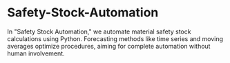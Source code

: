 # Safety-Stock-Automation
In "Safety Stock Automation," we automate material safety stock calculations using Python. Forecasting methods like time series and moving averages optimize procedures, aiming for complete automation without human involvement.
